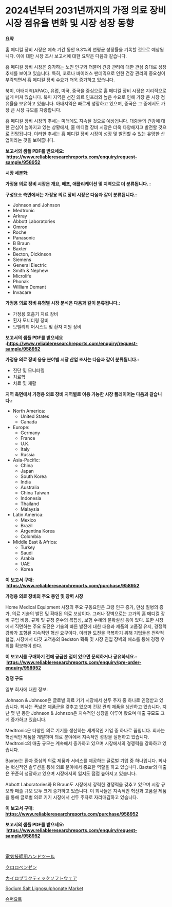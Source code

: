 <p><h1>2024년부터 2031년까지의 가정 의료 장비 시장 점유율 변화 및 시장 성장 동향</h1></p><p><strong>요약</strong></p>
<p><p>홈 메디컬 장비 시장은 예측 기간 동안 9.3%의 연평균 성장률을 기록할 것으로 예상됩니다. 이에 대한 시장 조사 보고서에 대한 요약은 다음과 같습니다.</p><p>홈 메디컬 장비 시장은 증가하는 노인 인구와 더불어 건강 관리에 대한 관심 증대로 성장 추세를 보이고 있습니다. 특히, 코로나 바이러스 팬데믹으로 인한 건강 관리의 중요성이 부각되면서 홈 메디컬 장비 수요가 더욱 증가하고 있습니다.</p><p>북미, 아태지역(APAC), 유럽, 미국, 중국을 중심으로 홈 메디컬 장비 시장은 지리적으로 넓게 퍼져 있습니다. 북미 지역은 선진 의료 인프라와 높은 수요로 인해 가장 큰 시장 점유율을 보유하고 있습니다. 아태지역은 빠르게 성장하고 있으며, 중국은 그 중에서도 가장 큰 시장 규모를 자랑합니다.</p><p>홈 메디컬 장비 시장의 추세는 미래에도 지속될 것으로 예상됩니다. 대중들의 건강에 대한 관심이 높아지고 있는 상황에서, 홈 메디컬 장비 시장은 더욱 다양해지고 발전할 것으로 전망됩니다. 이러한 추세는 홈 메디컬 장비 시장이 성장 및 발전할 수 있는 유망한 산업이라는 것을 보여줍니다.</p></p>
<p><strong>보고서의 샘플 PDF를 받으세요: &nbsp;<a href="https://www.reliableresearchreports.com/enquiry/request-sample/958952">https://www.reliableresearchreports.com/enquiry/request-sample/958952</a></strong></p>
<p><strong>시장 세분화:</strong></p>
<p><strong> 가정용 의료 장비 시장은 개요, 배포, 애플리케이션 및 지역으로 더 분류됩니다. :</strong></p>
<p><strong>구성요소 측면에서는 가정용 의료 장비 시장은 다음과 같이 분류됩니다.:</strong></p>
<p><ul><li>Johnson and Johnson</li><li>Medtronic</li><li>Arkray</li><li>Abbott Laboratories</li><li>Omron</li><li>Roche</li><li>Panasonic</li><li>B Braun</li><li>Baxter</li><li>Becton, Dickinson</li><li>Siemens</li><li>General Electric</li><li>Smith & Nephew</li><li>Microlife</li><li>Phonak</li><li>William Demant</li><li>Invacare</li></ul></p>
<p><strong> 가정용 의료 장비 유형별 시장 분석은 다음과 같이 분류됩니다.:</strong></p>
<p><ul><li>가정용 호흡기 치료 장비</li><li>환자 모니터링 장비</li><li>모빌리티 어시스트 및 환자 지원 장비</li></ul></p>
<p><strong>보고서의 샘플 PDF를 받으세요 :<a href="https://www.reliableresearchreports.com/enquiry/request-sample/958952">https://www.reliableresearchreports.com/enquiry/request-sample/958952</a></strong></p>
<p><strong> 가정용 의료 장비 응용 분야별 시장 산업 조사는 다음과 같이 분류됩니다.:</strong></p>
<p><ul><li>진단 및 모니터링</li><li>치료학</li><li>치료 및 재활</li></ul></p>
<p><strong>지역 측면에서 가정용 의료 장비 지역별로 이용 가능한 시장 플레이어는 다음과 같습니다.:</strong></p>
<p><ul>
    <li>
        North America:
        <ul>
            <li>United States</li>
            <li>Canada</li>
        </ul>
    </li>
    <li>
        Europe:
        <ul>
            <li>Germany</li>
            <li>France</li>
            <li>U.K.</li>
            <li>Italy</li>
            <li>Russia</li>
        </ul>
    </li>
    <li>
        Asia-Pacific:
        <ul>
            <li>China</li>
            <li>Japan</li>
            <li>South Korea</li>
            <li>India</li>
            <li>Australia</li>
            <li>China Taiwan</li>
            <li>Indonesia</li>
            <li>Thailand</li>
            <li>Malaysia</li>
        </ul>
    </li>
    <li>
        Latin America:
        <ul>
            <li>Mexico</li>
            <li>Brazil</li>
            <li>Argentina Korea</li>
            <li>Colombia</li>
        </ul>
    </li>
    <li>
        Middle East & Africa:
        <ul>
            <li>Turkey</li>
            <li>Saudi</li>
            <li>Arabia</li>
            <li>UAE</li>
            <li>Korea</li>
        </ul>
    </li>
    </ul></p>
<p><strong>이 보고서 구매: &nbsp;<a href="https://www.reliableresearchreports.com/purchase/958952">https://www.reliableresearchreports.com/purchase/958952</a></strong></p>
<p><strong>가정용 의료 장비의 주요 동인 및 장벽 시장</strong></p>
<p><p>Home Medical Equipment 시장의 주요 구동요인은 고령 인구 증가, 만성 질병의 증가, 의료 기술의 발전 및 확대된 의료 보상이다. 그러나 장벽으로는 고가의 홈 메디컬 장비 구입 비용, 규제 및 규정 준수의 복잡성, 보험 수혜의 불확실성 등이 있다. 또한 시장에서 직면하는 주요 도전은 기술의 빠른 발전에 대한 대응과 제품의 고품질 유지, 경쟁력 강화가 포함된 지속적인 혁신 요구이다. 이러한 도전을 극복하기 위해 기업들은 전략적 협업, 시장에서 타깃 고객층의 Bedston 획득 및 시장 진입 장벽의 해소를 통해 경쟁 우위를 확보해야 한다.</p></p>
<p><strong>이 보고서를 구매하기 전에 궁금한 점이 있으면 문의하거나 공유하세요.: &nbsp;<a href="https://www.reliableresearchreports.com/enquiry/pre-order-enquiry/958952">https://www.reliableresearchreports.com/enquiry/pre-order-enquiry/958952</a></strong></p>
<p><strong>경쟁 구도</strong></p>
<p><p>일부 회사에 대한 정보:</p><p>Johnson & Johnson은 글로벌 의료 기기 시장에서 선두 주자 중 하나로 인정받고 있습니다. 회사는 폭넓은 제품군을 갖추고 있으며 건강 관리 제품을 생산하고 있습니다. 지난 몇 년 동안 Johnson & Johnson은 지속적인 성장을 이루어 왔으며 매출 규모도 크게 증가하고 있습니다.</p><p>Medtronic은 다양한 의료 기기를 생산하는 세계적인 기업 중 하나로 꼽힙니다. 회사는 혁신적인 제품을 개발하며 의료 분야에서 지속적인 성장을 실현하고 있습니다. Medtronic의 매출 규모는 계속해서 증가하고 있으며 시장에서의 경쟁력을 강화하고 있습니다.</p><p>Baxter는 환자 중심의 의료 제품과 서비스를 제공하는 글로벌 기업 중 하나입니다. 회사는 혁신적인 솔루션을 통해 의료 분야에서 중요한 역할을 하고 있습니다. Baxter의 매출은 꾸준히 성장하고 있으며 시장에서의 입지도 점점 높아지고 있습니다.</p><p>Abbott Laboratories와 B Braun도 시장에서 강력한 경쟁력을 갖추고 있으며 시장 규모와 매출 규모 모두 크게 증가하고 있습니다. 이 회사들은 지속적인 혁신과 고품질 제품을 통해 글로벌 의료 기기 시장에서 선두 주자로 자리매김하고 있습니다.</p></p>
<p><strong>이 보고서 구매: &nbsp; <a href="https://www.reliableresearchreports.com/purchase/958952">https://www.reliableresearchreports.com/purchase/958952</a></strong></p>
<p><strong>보고서의 샘플 PDF를 받으세요: &nbsp;<a href="https://www.reliableresearchreports.com/enquiry/request-sample/958952">https://www.reliableresearchreports.com/enquiry/request-sample/958952</a></strong><strong></strong></p>
<p>&nbsp;</p>
<p><p><a href="https://github.com/jkjreqjscoxx7/Market-Research-Report-List-1/blob/main/5069666187301.md">電気技師用ハンドツール</a></p><p><a href="https://medium.com/@rick7624/%E5%A1%A9%E5%8C%96%E3%83%99%E3%83%B3%E3%82%BC%E3%83%B3%E5%B8%82%E5%A0%B4-%E5%B8%82%E5%A0%B4%E3%82%B7%E3%82%A7%E3%82%A2-%E5%B8%82%E5%A0%B4%E3%83%88%E3%83%AC%E3%83%B3%E3%83%89-%E3%81%9D%E3%81%97%E3%81%A6%E5%B0%86%E6%9D%A5%E3%81%AE%E6%88%90%E9%95%B7%E3%82%92%E6%8E%A2%E3%82%8B-add10f995c03">クロロベンゼン</a></p><p><a href="https://medium.com/@rick7624/%E3%82%AB%E3%82%A4%E3%83%AD%E3%83%97%E3%83%A9%E3%82%AF%E3%83%86%E3%82%A3%E3%83%83%E3%82%AF%E3%82%BD%E3%83%95%E3%83%88%E3%82%A6%E3%82%A7%E3%82%A2%E5%B8%82%E5%A0%B4%E3%83%AC%E3%83%9D%E3%83%BC%E3%83%88%E3%81%AF-%E3%81%93%E3%81%AE%E5%B8%82%E5%A0%B4%E3%81%AE%E6%9C%80%E6%96%B0%E3%81%AE%E3%83%88%E3%83%AC%E3%83%B3%E3%83%89%E3%81%A8%E6%88%90%E9%95%B7%E6%A9%9F%E4%BC%9A%E3%82%92%E6%98%8E%E3%82%89%E3%81%8B%E3%81%AB%E3%81%97%E3%81%A6%E3%81%84%E3%81%BE%E3%81%99-c5f10a8451b2">カイロプラクティックソフトウェア</a></p><p><a href="https://view.publitas.com/reportprime-1/sodium-salt-lignosulphonate-market-size-share-trends-analysis-report-by-application-regional-outlook-competitive-strategies-and-segment-forecasts-2024-2031/">Sodium Salt Lignosulphonate Market</a></p><p><a href="https://medium.com/@juanfeeney98978/%EC%8A%88%ED%8D%BC-%EC%9A%94%ED%8A%B8-%EC%8B%9C%EC%9E%A5-%EC%8B%9C%EC%9E%A5-%EC%A0%90%EC%9C%A0%EC%9C%A8-%EC%8B%9C%EC%9E%A5-%ED%8A%B8%EB%A0%8C%EB%93%9C-%EB%B0%8F-%EB%AF%B8%EB%9E%98-%EC%84%B1%EC%9E%A5-%ED%83%90%EC%83%89-d7ec24191031">슈퍼요트</a></p></p>